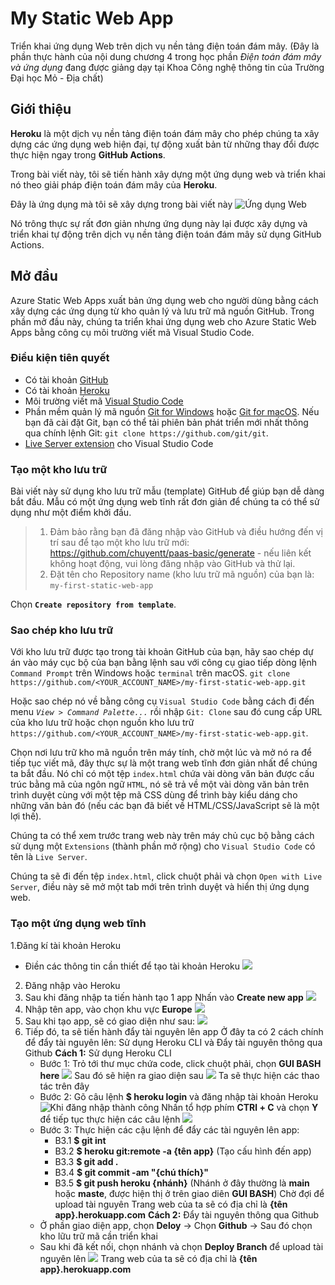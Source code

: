 # My Static Web App
Triển khai ứng dụng Web trên dịch vụ nền tảng điện toán đám mây.
(Đây là phần thực hành của nội dung chương 4 trong học phần *Điện toán đám mây và ứng dụng* đang được giảng dạy tại Khoa Công nghệ thông tin của Trường Đại học Mỏ - Địa chất)

## Giới thiệu
**Heroku** là một dịch vụ nền tảng điện toán đám mây cho phép chúng ta xây dựng các ứng dụng web hiện đại, tự động xuất bản từ những thay đổi được thực hiện ngay trong **GitHub Actions**.

Trong bài viết này, tôi sẽ tiến hành xây dựng một ứng dụng web và triển khai nó theo giải pháp điện toán đám mây của **Heroku**.

Đây là ứng dụng mà tôi sẽ xây dựng trong bài viết này
![Ứng dụng Web](imghd/index.png)

Nó trông thực sự rất đơn giản nhưng ứng dụng này lại được xây dựng và triển khai tự động trên dịch vụ nền tảng điện toán đám mây sử dụng GitHub Actions.



## Mở đầu
Azure Static Web Apps xuất bản ứng dụng web cho người dùng bằng cách xây dựng các ứng dụng từ kho quản lý và lưu trữ mã nguồn GitHub. Trong phần mở đầu này, chúng ta triển khai ứng dụng web cho Azure Static Web Apps bằng công cụ môi trường viết mã Visual Studio Code.

### Điều kiện tiên quyết
- Có tài khoản [GitHub](https://github.com/)
- Có tài khoản [Heroku](https://https://id.heroku.com/login)
- Môi trường viết mã [Visual Studio Code](https://code.visualstudio.com/)
- Phần mềm quản lý mã nguồn [Git for Windows](https://git-scm.com/downloads) hoặc [Git for macOS](https://git-scm.com/download/mac). Nếu bạn đã cài đặt Git, bạn có thể tải phiên bản phát triển mới nhất thông qua chính lệnh Git: ```git clone https://github.com/git/git```.
- [Live Server extension](https://marketplace.visualstudio.com/items?itemName=ritwickdey.LiveServer) cho Visual Studio Code

### Tạo một kho lưu trữ
Bài viết này sử dụng kho lưu trữ mẫu (template) GitHub để giúp bạn dễ dàng bắt đầu. Mẫu có một ứng dụng web tĩnh rất đơn giản để chúng ta có thể sử dụng như một điểm khởi đầu.

> 1. Đảm bảo rằng bạn đã đăng nhập vào GitHub và điều hướng đến vị trí sau để tạo một kho lưu trữ mới:
https://github.com/chuyentt/paas-basic/generate - nếu liên kết không hoạt động, vui lòng đăng nhập vào GitHub và thử lại.
> 2. Đặt tên cho Repository name (kho lưu trữ mã nguồn) của bạn là:
`my-first-static-web-app`

Chọn **`Create repository from template`**.

### Sao chép kho lưu trữ
Với kho lưu trữ được tạo trong tài khoản GitHub của bạn, hãy sao chép dự án vào máy cục bộ của bạn bằng lệnh sau với công cụ giao tiếp dòng lệnh `Command Prompt` trên Windows hoặc `terminal` trên macOS.
`git clone https://github.com/<YOUR_ACCOUNT_NAME>/my-first-static-web-app.git`

Hoặc sao chép nó về bằng công cụ `Visual Studio Code` bằng cách đi đến menu *`View > Command Palette...`* rồi nhập `Git: Clone` sau đó cung cấp URL của kho lưu trữ hoặc chọn nguồn kho lưu trữ `https://github.com/<YOUR_ACCOUNT_NAME>/my-first-static-web-app.git`.

Chọn nơi lưu trữ kho mã nguồn trên máy tính, chờ một lúc và mở nó ra để tiếp tục viết mã, đây thực sự là một trang web tĩnh đơn giản nhất để chúng ta bắt đầu. Nó chỉ có một tệp `index.html` chứa vài dòng văn bản được cấu trúc bằng mã của ngôn ngữ `HTML`, nó sẽ trả về một vài dòng văn bản trên trình duyệt cùng với một tệp mã CSS dùng để trình bày kiểu dáng cho những văn bản đó (nếu các bạn đã biết về HTML/CSS/JavaScript sẽ là một lợi thế).

Chúng ta có thể xem trước trang web này trên máy chủ cục bộ bằng cách sử dụng một `Extensions` (thành phần mở rộng) cho `Visual Studio Code` có tên là `Live Server`.

Chúng ta sẽ đi đến tệp `index.html`, click chuột phải và chọn `Open with Live Server`,  điều này sẽ mở một tab mới trên trình duyệt và hiển thị ứng dụng web.
### Tạo một ứng dụng web tĩnh
1.Đăng kí tài khoản Heroku
 - Điền các thông tin cần thiết để tạo tài khoản Heroku
 ![](imghd/dkiheroku.png)

2. Đăng nhập vào Heroku
3. Sau khi đăng nhập ta tiến hành tạo 1 app
Nhấn vào **Create new app** 
![](imghd/taoapp.png)
4. Nhập tên app, vào chọn khu vực **Europe**
![](imghd/taoapp2.png)
5. Sau khi tạo app, sẽ có giao diện như sau:
![](imghd/app.png)
6. Tiếp đó, ta sẽ tiến hành đẩy tài nguyên lên app
  Ở đây ta có 2 cách chính để đẩy tài nguyên lên: Sử dụng Heroku CLI và Đẩy tài nguyên thông qua Github
  **Cách 1:** Sử dụng Heroku CLI
   - Bước 1: Trỏ tới thư mục chứa code, click chuột phải, chọn **GUI BASH here**
   ![](imghd/b1.0.png)
   Sau đó sẽ hiện ra giao diện sau
   ![](imghd/gui.png)
   Ta sẽ thực hiện các thao tác trên đây
   - Bước 2: Gõ câu lệnh **$ heroku login** và đăng nhập tài khoản Heroku
   ![Khi đăng nhập thành công](imghd/gui2.png)
   Nhấn tổ hợp phím **CTRl + C** và chọn **Y** để tiếp tục thực hiện các câu lệnh
   ![](imghd/gui3.png)
   - Bước 3: Thực hiện các cậu lệnh để đẩy các tài nguyên lên app:
      - B3.1 **$ git int**
      - B3.2 **$ heroku git:remote -a {tên app}** (Tạo cấu hình đến app)
      - B3.3  **$ git add .**
      - B3.4 **$ git commit -am "{chú thích}"**
      - B3.5 **$ git push heroku {nhánh}** (Nhánh ở đây thường là **main** hoặc **maste**, được hiện thị ở trên giao diên **GUI BASH**)
Chờ đợi để upload tài nguyên
Trang web của ta sẽ có địa chỉ là **{tên app}.herokuapp.com**
**Cách 2:** Đẩy tài nguyên thông qua Github
   - Ở phần giao diện app, chọn **Deloy** -> Chọn **Github** -> Sau đó chọn kho lữu trữ mã cần triển khai
   - Sau khi đã kết nối, chọn nhánh và chọn **Deploy Branch** để upload tài nguyên lên 
   ![](imghd/deploy2.png)
   Trang web của ta sẽ có địa chỉ là **{tên app}.herokuapp.com**

     